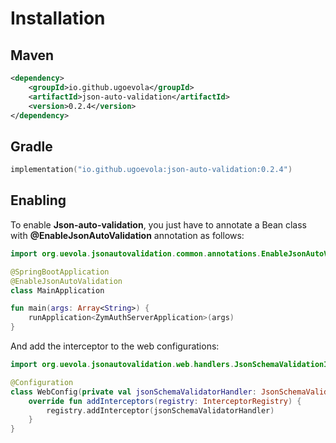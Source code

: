 # Installation

## Maven

```xml
<dependency>
    <groupId>io.github.ugoevola</groupId>
    <artifactId>json-auto-validation</artifactId>
    <version>0.2.4</version>
</dependency>
```

## Gradle
```kts
implementation("io.github.ugoevola:json-auto-validation:0.2.4")
```

## Enabling
To enable **Json-auto-validation**, you just have to annotate a Bean class with **@EnableJsonAutoValidation** annotation as follows:

```kotlin
import org.uevola.jsonautovalidation.common.annotations.EnableJsonAutoValidation

@SpringBootApplication
@EnableJsonAutoValidation
class MainApplication

fun main(args: Array<String>) {
	runApplication<ZymAuthServerApplication>(args)
}
```

And add the interceptor to the web configurations:
```kotlin
import org.uevola.jsonautovalidation.web.handlers.JsonSchemaValidationInterceptor

@Configuration
class WebConfig(private val jsonSchemaValidatorHandler: JsonSchemaValidationInterceptor) : WebMvcConfigurer {
    override fun addInterceptors(registry: InterceptorRegistry) {
        registry.addInterceptor(jsonSchemaValidatorHandler)
    }
}
```